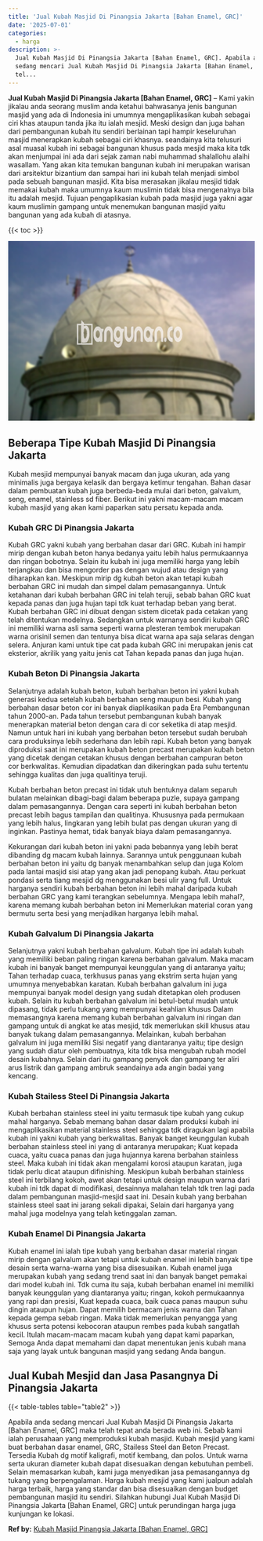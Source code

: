 ```yaml
---
title: 'Jual Kubah Masjid Di Pinangsia Jakarta [Bahan Enamel, GRC]'
date: '2025-07-01'
categories:
  - harga
description: >-
  Jual Kubah Masjid Di Pinangsia Jakarta [Bahan Enamel, GRC]. Apabila anda
  sedang mencari Jual Kubah Masjid Di Pinangsia Jakarta [Bahan Enamel, GRC] maka
  tel...
---
```


**Jual Kubah Masjid Di Pinangsia Jakarta \[Bahan Enamel, GRC\]** – Kami yakin jikalau anda seorang muslim anda ketahui bahwasanya jenis bangunan masjid yang ada di Indonesia ini umumnya mengaplikasikan kubah sebagai ciri khas ataupun tanda jika itu ialah mesjid. Meski design dan juga bahan dari pembangunan kubah itu sendiri berlainan tapi hampir keseluruhan masjid menerapkan kubah sebagai ciri khasnya. seandainya kita telusuri asal muasal kubah ini sebagai bangunan khusus pada mesjid maka kita tdk akan menjumpai ini ada dari sejak zaman nabi muhammad shalallohu alaihi wasallam. Yang akan kita temukan bangunan kubah ini merupakan warisan dari arsitektur bizantium dan sampai hari ini kubah telah menjadi simbol pada sebuah bangunan masjid. Kita bisa merasakan jikalau mesjid tidak memakai kubah maka umumnya kaum muslimin tidak bisa mengenalnya bila itu adalah mesjid. Tujuan pengaplikasian kubah pada masjid juga yakni agar kaum muslimin gampang untuk menemukan bangunan masjid yaitu bangunan yang ada kubah di atasnya.

{{< toc >}}

![Jual Kubah Masjid Di Pinangsia Jakarta [Bahan Enamel, GRC]](/images/jual-kubah-masjid-17.png)

## Beberapa Tipe Kubah Masjid Di Pinangsia Jakarta

Kubah mesjid mempunyai banyak macam dan juga ukuran, ada yang minimalis juga bergaya kelasik dan bergaya ketimur tengahan. Bahan dasar dalam pembuatan kubah juga berbeda-beda mulai dari beton, galvalum, seng, enamel, stainless sd fiber. Berikut ini yakni macam-macam macam kubah masjid yang akan kami paparkan satu persatu kepada anda.

### Kubah GRC Di Pinangsia Jakarta

Kubah GRC yakni kubah yang berbahan dasar dari GRC. Kubah ini hampir mirip dengan kubah beton hanya bedanya yaitu lebih halus permukaannya dan ringan bobotnya. Selain itu kubah ini juga memiliki harga yang lebih terjangkau dan bisa mengorder pas dengan wujud atau design yang diharapkan kan. Meskipun mirip dg kubah beton akan tetapi kubah berbahan GRC ini mudah dan simpel dalam pemasangannya. Untuk ketahanan dari kubah berbahan GRC ini telah teruji, sebab bahan GRC kuat kepada panas dan juga hujan tapi tdk kuat terhadap beban yang berat. Kubah berbahan GRC ini dibuat dengan sistem dicetak pada cetakan yang telah ditentukan modelnya. Sedangkan untuk warnanya sendiri kubah GRC ini memiliki warna asli sama seperti warna plesteran tembok merupakan warna orisinil semen dan tentunya bisa dicat warna apa saja selaras dengan selera. Anjuran kami untuk tipe cat pada kubah GRC ini merupakan jenis cat eksterior, akrilik yang yaitu jenis cat Tahan kepada panas dan juga hujan.

### Kubah Beton Di Pinangsia Jakarta

Selanjutnya adalah kubah beton, kubah berbahan beton ini yakni kubah generasi kedua setelah kubah berbahan seng maupun besi. Kubah yang berbahan dasar beton cor ini banyak diaplikasikan pada Era Pembangunan tahun 2000-an. Pada tahun tersebut pembangunan kubah banyak menerapkan material beton dengan cara di cor seketika di atap mesjid. Namun untuk hari ini kubah yang berbahan beton tersebut sudah berubah cara produksinya lebih sederhana dan lebih rapi. Kubah beton yang banyak diproduksi saat ini merupakan kubah beton precast merupakan kubah beton yang dicetak dengan cetakan khusus dengan berbahan campuran beton cor berkwalitas. Kemudian dipadatkan dan dikeringkan pada suhu tertentu sehingga kualitas dan juga qualitinya teruji.

Kubah berbahan beton precast ini tidak utuh bentuknya dalam separuh bulatan melainkan dibagi-bagi dalam beberapa puzle, supaya gampang dalam pemasangannya. Dengan cara seperti ini kubah berbahan beton precast lebih bagus tampilan dan qualitinya. Khususnya pada permukaan yang lebih halus, lingkaran yang lebih bulat pas dengan ukuran yang di inginkan. Pastinya hemat, tidak banyak biaya dalam pemasangannya.

Kekurangan dari kubah beton ini yakni pada bebannya yang lebih berat dibanding dg macam kubah lainnya. Sarannya untuk penggunaan kubah berbahan beton ini yaitu dg banyak menambahkan selup dan juga Kolom pada lantai masjid sisi atap yang akan jadi penopang kubah. Atau perkuat pondasi serta tiang mesjid dg menggunakan besi ulir yang full. Untuk harganya sendiri kubah berbahan beton ini lebih mahal daripada kubah berbahan GRC yang kami terangkan sebelumnya. Mengapa lebih mahal?, karena memang kubah berbahan beton ini Memerlukan material coran yang bermutu serta besi yang menjadikan harganya lebih mahal.

### Kubah Galvalum Di Pinangsia Jakarta

Selanjutnya yakni kubah berbahan galvalum. Kubah tipe ini adalah kubah yang memiliki beban paling ringan karena berbahan galvalum. Maka macam kubah ini banyak banget mempunyai keunggulan yang di antaranya yaitu; Tahan terhadap cuaca, terkhusus panas yang ekstrim serta hujan yang umumnya menyebabkan karatan. Kubah berbahan galvalum ini juga mempunyai banyak model design yang sudah ditetapkan oleh produsen kubah. Selain itu kubah berbahan galvalum ini betul-betul mudah untuk dipasang, tidak perlu tukang yang mempunyai keahlian khusus Dalam memasangnya karena memang kubah berbahan galvalum ini ringan dan gampang untuk di angkat ke atas mesjid, tdk memerlukan skill khusus atau banyak tukang dalam pemasangannya. Melainkan, kubah berbahan galvalum ini juga memiliki Sisi negatif yang diantaranya yaitu; tipe design yang sudah diatur oleh pembuatnya, kita tdk bisa mengubah rubah model desain kubahnya. Selain dari itu gampang penyok dan gampang ter aliri arus listrik dan gampang ambruk seandainya ada angin badai yang kencang.

### Kubah Stailess Steel Di Pinangsia Jakarta

Kubah berbahan stainless steel ini yaitu termasuk tipe kubah yang cukup mahal harganya. Sebab memang bahan dasar dalam produksi kubah ini mengaplikasikan material stainless steel sehingga tdk diragukan lagi apabila kubah ini yakni kubah yang berkwalitas. Banyak banget keunggulan kubah berbahan stainless steel ini yang di antaranya merupakan; Kuat kepada cuaca, yaitu cuaca panas dan juga hujannya karena berbahan stainless steel. Maka kubah ini tidak akan mengalami korosi ataupun karatan, juga tidak perlu dicat ataupun difinishing. Meskipun kubah berbahan stainless steel ini terbilang kokoh, awet akan tetapi untuk design maupun warna dari kubah ini tdk dapat di modifikasi, desainnya malahan telah tdk tren lagi pada dalam pembangunan masjid-mesjid saat ini. Desain kubah yang berbahan stainless steel saat ini jarang sekali dipakai, Selain dari harganya yang mahal juga modelnya yang telah ketinggalan zaman.

### Kubah Enamel Di Pinangsia Jakarta

Kubah enamel ini ialah tipe kubah yang berbahan dasar material ringan mirip dengan galvalum akan tetapi untuk kubah enamel ini lebih banyak tipe desain serta warna-warna yang bisa disesuaikan. Kubah enamel juga merupakan kubah yang sedang trend saat ini dan banyak banget pemakai dari model kubah ini. Tdk cuma itu saja, kubah berbahan enamel ini memiliki banyak keunggulan yang diantaranya yaitu; ringan, kokoh permukaannya yang rapi dan presisi, Kuat kepada cuaca, baik cuaca panas maupun suhu dingin ataupun hujan. Dapat memilih bermacam jenis warna dan Tahan kepada gempa sebab ringan. Maka tidak memerlukan penyangga yang khusus serta potensi kebocoran ataupun rembes pada kubah sangatlah kecil. Itulah macam-macam macam kubah yang dapat kami paparkan, Semoga Anda dapat memahami dan dapat menentukan jenis kubah mana saja yang layak untuk bangunan masjid yang sedang Anda bangun.

## Jual Kubah Mesjid dan Jasa Pasangnya Di Pinangsia Jakarta

{{< table-tables table="table2" >}}

Apabila anda sedang mencari Jual Kubah Masjid Di Pinangsia Jakarta \[Bahan Enamel, GRC\] maka telah tepat anda berada web ini. Sebab kami ialah perusahaan yang memproduksi kubah masjid. Kubah mesjid yang kami buat berbahan dasar enamel, GRC, Stailess Steel dan Beton Precast. Tersedia Kubah dg motif kaligrafi, motif kembang, dan polos. Untuk warna serta ukuran diameter kubah dapat disesuaikan dengan kebutuhan pembeli. Selain memasarkan kubah, kami juga menyedikan jasa pemasangannya dg tukang yang berpengalaman. Harga kubah mesjid yang kami jualpun adalah harga terbaik, harga yang standar dan bisa disesuaikan dengan budget pembangunan masjid itu sendiri. Silahkan hubungi Jual Kubah Masjid Di Pinangsia Jakarta \[Bahan Enamel, GRC\] untuk perundingan harga juga kunjungan ke lokasi.

**Ref by:** [Kubah Masjid Pinangsia Jakarta [Bahan Enamel, GRC]](https://id.wikipedia.org/wiki/Kubah)
